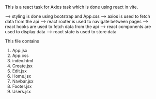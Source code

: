 This is a react task for Axios task which is done using react in vite.

--> styling is done using bootstrap and App.css
--> axios is used to fetch data from the api
--> react router is used to navigate between pages
--> react hooks are used to fetch data from the api
--> react components are used to display data
--> react state is used to store data

This file contains
1. App.jsx
2. App.css
3. index.html
4. Create.jsx
5. Edit.jsx
6. Home.jsx
7. Navbar.jsx
8. Footer.jsx
9. Users.jsx

